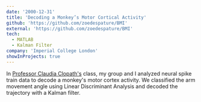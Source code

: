 ```yaml
---
date: '2000-12-31'
title: 'Decoding a Monkey’s Motor Cortical Activity'
github: 'https://github.com/zoedespature/BMI'
external: 'https://github.com/zoedespature/BMI'
tech:
  - MATLAB
  - Kalman Filter
company: 'Imperial College London'
showInProjects: true
---
```


In [Professor Claudia Clopath's](https://en.wikipedia.org/wiki/Claudia_Clopath) class, my group and I analyzed neural spike train data to decode a monkey's motor cortex activity. We classified the arm movement angle using Linear Discriminant Analysis and decoded the trajectory with a Kalman filter.
